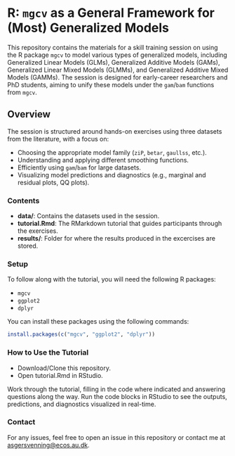 # R: `mgcv` as a General Framework for (Most) Generalized Models

This repository contains the materials for a skill training session on using the R package `mgcv` to model various types of generalized models, including Generalized Linear Models (GLMs), Generalized Additive Models (GAMs), Generalized Linear Mixed Models (GLMMs), and Generalized Additive Mixed Models (GAMMs). The session is designed for early-career researchers and PhD students, aiming to unify these models under the `gam`/`bam` functions from `mgcv`.

## Overview

The session is structured around hands-on exercises using three datasets from the literature, with a focus on:

- Choosing the appropriate model family (`ziP`, `betar`, `gaullss`, etc.).
- Understanding and applying different smoothing functions.
- Efficiently using `gam`/`bam` for large datasets.
- Visualizing model predictions and diagnostics (e.g., marginal and residual plots, QQ plots).

### Contents

- **data/**: Contains the datasets used in the session.
- **tutorial.Rmd**: The RMarkdown tutorial that guides participants through the exercises.
- **results/**: Folder for where the results produced in the excercises are stored.

### Setup

To follow along with the tutorial, you will need the following R packages:

- `mgcv`
- `ggplot2`
- `dplyr`

You can install these packages using the following commands:

```r
install.packages(c("mgcv", "ggplot2", "dplyr"))
```

### How to Use the Tutorial
* Download/Clone this repository.
* Open tutorial.Rmd in RStudio.

Work through the tutorial, filling in the code where indicated and answering questions along the way.
Run the code blocks in RStudio to see the outputs, predictions, and diagnostics visualized in real-time.

### Contact
For any issues, feel free to open an issue in this repository or contact me at asgersvenning@ecos.au.dk.
